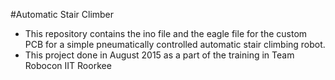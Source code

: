 #Automatic Stair Climber
- This repository contains the ino file and the eagle file for the custom PCB for a simple pneumatically controlled automatic stair climbing robot.
- This project done in August 2015 as a part of the training in Team Robocon IIT Roorkee
